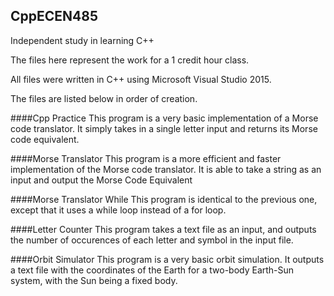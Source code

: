 ## CppECEN485
Independent study in learning C++

The files here represent the work for a 1 credit hour class.

All files were written in C++ using Microsoft Visual Studio 2015.

The files are listed below in order of creation.

####Cpp Practice
This program is a very basic implementation of a Morse code translator. It simply takes in a single letter input and returns its Morse code equivalent.

####Morse Translator
This program is a more efficient and faster implementation of the Morse code translator. It is able to take a string as an input and output the Morse Code Equivalent

####Morse Translator While
This program is identical to the previous one, except that it uses a while loop instead of a for loop.

####Letter Counter
This program takes a text file as an input, and outputs the number of occurences of each letter and symbol in the input file.

####Orbit Simulator
This program is a very basic orbit simulation. It outputs a text file with the coordinates of the Earth for a two-body Earth-Sun system, with the Sun being a fixed body.
